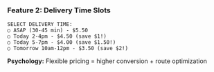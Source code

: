 ### Feature 2: Delivery Time Slots
```
SELECT DELIVERY TIME:
○ ASAP (30-45 min) - $5.50
○ Today 2-4pm - $4.50 (save $1!)
○ Today 5-7pm - $4.00 (save $1.50!)
○ Tomorrow 10am-12pm - $3.50 (save $2!)
```

**Psychology:** Flexible pricing = higher conversion + route optimization
